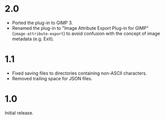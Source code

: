 # 2.0

* Ported the plug-in to GIMP 3.
* Renamed the plug-in to "Image Attribute Export Plug-in for GIMP" (`image-attribute-export`) to avoid confusion with the concept of image metadata (e.g. Exit).


# 1.1

* Fixed saving files to directories containing non-ASCII characters.
* Removed trailing space for JSON files.


# 1.0

Initial release.
